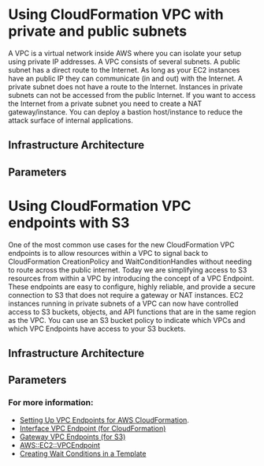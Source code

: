 # Using CloudFormation VPC with private and public subnets

A VPC is a virtual network inside AWS where you can isolate your setup using private IP addresses. A VPC consists of several subnets.
A public subnet has a direct route to the Internet. As long as your EC2 instances have an public IP they can communicate (in and out) with the Internet. A private subnet does not have a route to the Internet. Instances in private subnets can not be accessed from the public Internet. 
If you want to access the Internet from a private subnet you need to create a NAT gateway/instance. 
You can deploy a bastion host/instance to reduce the attack surface of internal applications.

## Infrastructure Architecture



## Parameters


# Using CloudFormation VPC endpoints with S3

One of the most common use cases for the new CloudFormation VPC endpoints is to allow resources within a VPC to signal back to CloudFormation CreationPolicy and WaitConditionHandles without needing to route across the public internet.
Today we are simplifying access to S3 resources from within a VPC by introducing the concept of a VPC Endpoint. These endpoints are easy to configure, highly reliable, and provide a secure connection to S3 that does not require a gateway or NAT instances.
EC2 instances running in private subnets of a VPC can now have controlled access to S3 buckets, objects, and API functions that are in the same region as the VPC. You can use an S3 bucket policy to indicate which VPCs and which VPC Endpoints have access to your S3 buckets.   

## Infrastructure Architecture   


## Parameters



### For more information:
- [Setting Up VPC Endpoints for AWS CloudFormation](https://docs.aws.amazon.com/AWSCloudFormation/latest/UserGuide/cfn-vpce-bucketnames.html).
- [Interface VPC Endpoint (for CloudFormation)](https://docs.aws.amazon.com/vpc/latest/userguide/vpce-interface.html)
- [Gateway VPC Endpoints (for S3)](https://docs.aws.amazon.com/vpc/latest/userguide/vpce-gateway.html)
- [AWS::EC2::VPCEndpoint](https://docs.aws.amazon.com/AWSCloudFormation/latest/UserGuide/aws-resource-ec2-vpcendpoint.html)
- [Creating Wait Conditions in a Template](https://docs.aws.amazon.com/AWSCloudFormation/latest/UserGuide/using-cfn-waitcondition.html)
